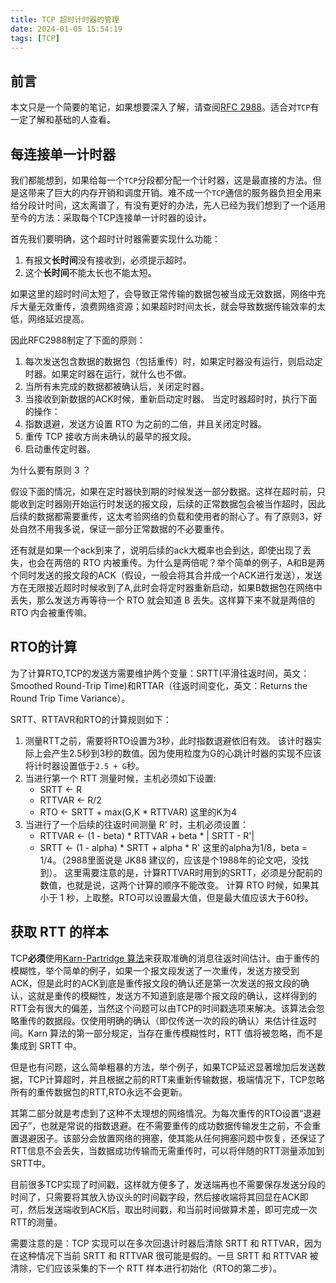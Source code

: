 ```yaml
---
title: TCP 超时计时器的管理
date: 2024-01-05 15:54:19
tags: [TCP]
---
```


## 前言

本文只是一个简要的笔记，如果想要深入了解，请查阅[RFC 2988](https://www.rfc-editor.org/info/rfc2988)。适合对`TCP`有一定了解和基础的人查看。

## 每连接单一计时器

我们都能想到，如果给每一个`TCP`分段都分配一个计时器，这是最直接的方法。但是这带来了巨大的内存开销和调度开销。难不成一个`TCP`通信的服务器负担全用来给分段计时间，这太离谱了，有没有更好的办法，先人已经为我们想到了一个适用至今的方法：采取每个TCP连接单一计时器的设计。

首先我们要明确，这个超时计时器需要实现什么功能：
1. 有报文**长时间**没有接收到，必须提示超时。
2. 这个**长时间**不能太长也不能太短。

如果这里的超时时间太短了，会导致正常传输的数据包被当成无效数据，网络中充斥大量无效重传，浪费网络资源；如果超时时间太长，就会导致数据传输效率的太低，网络延迟提高。

因此RFC2988制定了下面的原则：
1. 每次发送包含数据的数据包（包括重传）时，如果定时器没有运行，则启动定时器。如果定时器在运行，就什么也不做。
2. 当所有未完成的数据都被确认后，关闭定时器。
3. 当接收到新数据的ACK时候，重新启动定时器。
当定时器超时时，执行下面的操作：
4. 指数退避，发送方设置 RTO 为之前的二倍，并且关闭定时器。
5. 重传 TCP 接收方尚未确认的最早的报文段。
6. 启动重传定时器。

为什么要有原则 3 ？

假设下面的情况，如果在定时器快到期的时候发送一部分数据。这样在超时前，只能收到定时器刚开始运行时发送的报文段，后续的正常数据包会被当作超时，因此后续的数据都需要重传，这太考验网络的负载和使用者的耐心了。有了原则3，好处自然不用我多说，保证一部分正常数据的不必要重传。

还有就是如果一个ack到来了，说明后续的ack大概率也会到达，即使出现了丢失，也会在两倍的 RTO 内被重传。为什么是两倍呢？举个简单的例子，A和B是两个同时发送的报文段的ACK（假设，一般会将其合并成一个ACK进行发送），发送方在无限接近超时时候收到了A,此时会将定时器重新启动，如果B数据包在网络中丢失，那么发送方再等待一个 RTO 就会知道 B 丢失。这样算下来不就是两倍的 RTO 内会被重传嘛。

## RTO的计算

为了计算RTO,TCP的发送方需要维护两个变量：SRTT(平滑往返时间，英文：Smoothed Round-Trip Time)和RTTAR（往返时间变化，英文：Returns the Round Trip Time Variance）。

SRTT、RTTAVR和RTO的计算规则如下：

1. 测量RTT之前，需要将RTO设置为3秒，此时指数退避依旧有效。
    该计时器实际上会产生2.5秒到3秒的数值。因为使用粒度为G的心跳计时器的实现不应该将计时器设置低于`2.5 + G`秒。
2. 当进行第一个 RTT 测量时候，主机必须如下设置:
   - SRTT <- R
   - RTTVAR <- R/2
   - RTO <- SRTT + max(G,K * RTTVAR) 这里的K为4
3. 当进行了一个后续的往返时间测量 R' 时，主机必须设置：
   - RTTVAR <- (1 - beta) * RTTVAR + beta * | SRTT - R'|
   - SRTT <- (1 - alpha) * SRTT + alpha * R'
   这里的alpha为1/8，beta = 1/4。（2988里面说是 JK88 建议的，应该是个1988年的论文吧，没找到）。
   这里需要注意的是，计算RTTVAR时用到的SRTT，必须是分配前的数值，也就是说，这两个计算的顺序不能改变。
计算 RTO 时候，如果其小于 1 秒，上取整。RTO可以设置最大值，但是最大值应该大于60秒。

## 获取 RTT 的样本

TCP**必须**使用[Karn-Partridge 算法](https://www.geeksforgeeks.org/karns-algorithm-for-optimizing-tcp/)来获取准确的消息往返时间估计。由于重传的模糊性，举个简单的例子，如果一个报文段发送了一次重传，发送方接受到ACK，但是此时的ACK到底是重传报文段的确认还是第一次发送的报文段的确认，这就是重传的模糊性，发送方不知道到底是哪个报文段的确认，这样得到的RTT会有很大的偏差，当然这个问题可以由TCP的时间戳选项来解决。该算法会忽略重传的数据段。仅使用明确的确认（即仅传送一次的段的确认）来估计往返时间。Karn 算法的第一部分规定，当存在重传模糊性时，RTT 值将被忽略，而不是集成到 SRTT 中。

但是也有问题，这么简单粗暴的方法，举个例子，如果TCP延迟显著增加后发送数据，TCP计算超时，并且根据之前的RTT来重新传输数据，极端情况下，TCP忽略所有的重传数据包的RTT,RTO永远不会更新。

其第二部分就是考虑到了这种不太理想的网络情况。为每次重传的RTO设置“退避因子”，也就是常说的指数退避。在不需要重传的成功数据传输发生之前，不会重置退避因子。该部分会放置网络的拥塞，使其能从任何拥塞问题中恢复，还保证了RTT信息不会丢失，当数据成功传输而无需重传时，可以将伴随的RTT测量添加到SRTT中。

目前很多TCP实现了时间戳，这样就方便多了，发送端再也不需要保存发送分段的时间了，只需要将其放入协议头的时间戳字段，然后接收端将其回显在ACK即可，然后发送端收到ACK后，取出时间戳，和当前时间做算术差，即可完成一次RTT的测量。

需要注意的是：TCP 实现可以在多次回退计时器后清除 SRTT 和 RTTVAR，因为在这种情况下当前 SRTT 和 RTTVAR 很可能是假的。一旦 SRTT 和 RTTVAR 被清除，它们应该采集的下一个 RTT 样本进行初始化（RTO的第二步）。